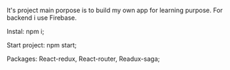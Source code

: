It's project main porpose is to build my own app for learning purpose. For backend i use Firebase.

Instal: npm i;

Start project: npm start;

Packages: React-redux, React-router, Readux-saga;
